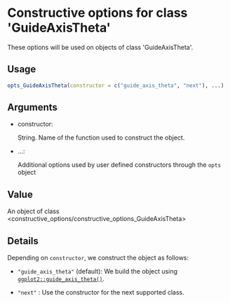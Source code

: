 # Constructive options for class 'GuideAxisTheta'

These options will be used on objects of class 'GuideAxisTheta'.

## Usage

``` r
opts_GuideAxisTheta(constructor = c("guide_axis_theta", "next"), ...)
```

## Arguments

- constructor:

  String. Name of the function used to construct the object.

- ...:

  Additional options used by user defined constructors through the
  `opts` object

## Value

An object of class
\<constructive_options/constructive_options_GuideAxisTheta\>

## Details

Depending on `constructor`, we construct the object as follows:

- `"guide_axis_theta"` (default): We build the object using
  [`ggplot2::guide_axis_theta()`](https://ggplot2.tidyverse.org/reference/guide_axis_theta.html).

- `"next"` : Use the constructor for the next supported class.
